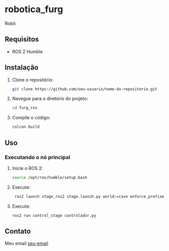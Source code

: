 # robotica_furg
Robô



## Requisitos

- ROS 2 Humble

## Instalação

1. Clone o repositório:

    ```bash
    git clone https://github.com/seu-usuario/nome-do-repositorio.git
    ```

2. Navegue para o diretório do projeto:

    ```bash
    cd furg_ros
    ```

3. Compile o código:

    ```bash
    colcon build
    ```

## Uso

### Executando o nó principal

1. Inicie o ROS 2:

    ```bash
    source /opt/ros/humble/setup.bash
    ```

2. Execute:

    ```bash
     ros2 launch stage_ros2 stage.launch.py world:=cave enforce_prefixes:=false one_tf_tree:=true
    ```
3. Execute:

    ```bash
    ros2 run control_stage controlador.py
    ```

## Contato

Meu email [seu-email](mailto:tonydanilofroes16@gmail.com)
